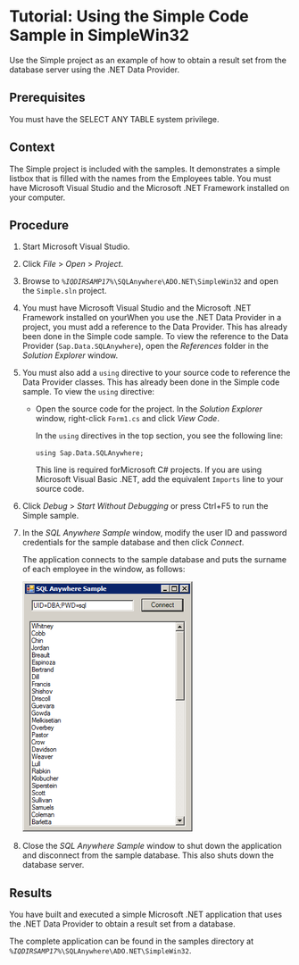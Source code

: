 <!-- loio3bcf86fb6c5f1014aa3e9f9c47ff2486 -->

# Tutorial: Using the Simple Code Sample in SimpleWin32

Use the Simple project as an example of how to obtain a result set from the database server using the .NET Data Provider.



## Prerequisites

You must have the SELECT ANY TABLE system privilege.



## Context

The Simple project is included with the samples. It demonstrates a simple listbox that is filled with the names from the Employees table. You must have Microsoft Visual Studio and the Microsoft .NET Framework installed on your computer.



## Procedure

1.  Start Microsoft Visual Studio.

2.  Click *File* \> *Open* \> *Project*.

3.  Browse to <code><i>%IQDIRSAMP17%</i>\SQLAnywhere\ADO.NET\SimpleWin32</code> and open the `Simple.sln` project.

4.  You must have Microsoft Visual Studio and the Microsoft .NET Framework installed on yourWhen you use the .NET Data Provider in a project, you must add a reference to the Data Provider. This has already been done in the Simple code sample. To view the reference to the Data Provider \(`Sap.Data.SQLAnywhere`\), open the *References* folder in the *Solution Explorer* window.

5.  You must also add a `using` directive to your source code to reference the Data Provider classes. This has already been done in the Simple code sample. To view the `using` directive:

    -   Open the source code for the project. In the *Solution Explorer* window, right-click `Form1.cs` and click *View Code*.

        In the `using` directives in the top section, you see the following line:

        ```
        using Sap.Data.SQLAnywhere;
        ```

        This line is required forMicrosoft C\# projects. If you are using Microsoft Visual Basic .NET, add the equivalent `Imports` line to your source code.


6.  Click *Debug* \> *Start Without Debugging* or press Ctrl+F5 to run the Simple sample.

7.  In the **SQL Anywhere* Sample* window, modify the user ID and password credentials for the sample database and then click *Connect*.

    The application connects to the sample database and puts the surname of each employee in the window, as follows:

    ![Screen shot showing simple window containing a text box, Connect button, and list of employee names.](images/graphic-vs-simple_2a47e15.png) 

8.  Close the **SQL Anywhere* Sample* window to shut down the application and disconnect from the sample database. This also shuts down the database server.




## Results

You have built and executed a simple Microsoft .NET application that uses the .NET Data Provider to obtain a result set from a database.



The complete application can be found in the samples directory at <code><i>%IQDIRSAMP17%</i>\SQLAnywhere\ADO.NET\SimpleWin32</code>.

